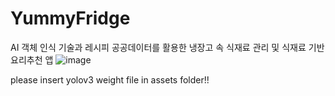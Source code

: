 # YummyFridge

AI 객체 인식 기술과 레시피 공공데이터를 활용한 냉장고 속 식재료 관리 및 식재료 기반 요리추천 앱
![image](https://user-images.githubusercontent.com/77331348/120923391-3c959080-c709-11eb-8a56-587c7966eeae.png)

please insert yolov3 weight file in assets folder!!
